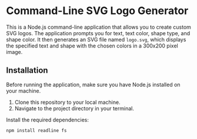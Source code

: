 # Command-Line SVG Logo Generator

This is a Node.js command-line application that allows you to create custom SVG logos. The application prompts you for text, text color, shape type, and shape color. It then generates an SVG file named `logo.svg`, which displays the specified text and shape with the chosen colors in a 300x200 pixel image.

## Installation

Before running the application, make sure you have Node.js installed on your machine.

1. Clone this repository to your local machine.
2. Navigate to the project directory in your terminal.

Install the required dependencies:

```bash
npm install readline fs
